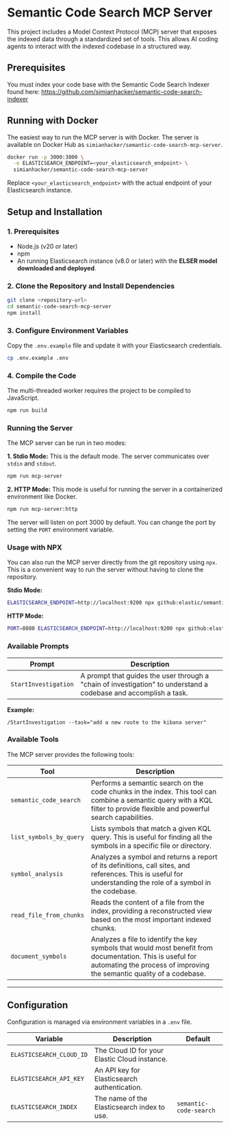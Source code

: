 # Semantic Code Search MCP Server

This project includes a Model Context Protocol (MCP) server that exposes the indexed data through a standardized set of tools. This allows AI coding agents to interact with the indexed codebase in a structured way.

## Prerequisites

You must index your code base with the Semantic Code Search Indexer found here: https://github.com/simianhacker/semantic-code-search-indexer

## Running with Docker

The easiest way to run the MCP server is with Docker. The server is available on Docker Hub as `simianhacker/semantic-code-search-mcp-server`.

```bash
docker run -p 3000:3000 \
  -e ELASTICSEARCH_ENDPOINT=<your_elasticsearch_endpoint> \
  simianhacker/semantic-code-search-mcp-server
```

Replace `<your_elasticsearch_endpoint>` with the actual endpoint of your Elasticsearch instance.

## Setup and Installation

### 1. Prerequisites

-   Node.js (v20 or later)
-   npm
-   An running Elasticsearch instance (v8.0 or later) with the **ELSER model downloaded and deployed**.

### 2. Clone the Repository and Install Dependencies

```bash
git clone <repository-url>
cd semantic-code-search-mcp-server
npm install
```

### 3. Configure Environment Variables

Copy the `.env.example` file and update it with your Elasticsearch credentials.

```bash
cp .env.example .env
```

### 4. Compile the Code

The multi-threaded worker requires the project to be compiled to JavaScript.

```bash
npm run build
```


### Running the Server

The MCP server can be run in two modes:

**1. Stdio Mode:**
This is the default mode. The server communicates over `stdin` and `stdout`.

```bash
npm run mcp-server
```

**2. HTTP Mode:**
This mode is useful for running the server in a containerized environment like Docker.

```bash
npm run mcp-server:http
```

The server will listen on port 3000 by default. You can change the port by setting the `PORT` environment variable.

### Usage with NPX

You can also run the MCP server directly from the git repository using `npx`. This is a convenient way to run the server without having to clone the repository.

**Stdio Mode:**
```bash
ELASTICSEARCH_ENDPOINT=http://localhost:9200 npx github:elastic/semantic-code-search-mcp-server
```

**HTTP Mode:**
```bash
PORT=8080 ELASTICSEARCH_ENDPOINT=http://localhost:9200 npx github:elastic/semantic-code-search-mcp-server http
```

### Available Prompts

| Prompt | Description |
| --- | --- |
| `StartInvestigation` | A prompt that guides the user through a "chain of investigation" to understand a codebase and accomplish a task. |

**Example:**
```
/StartInvestigation --task="add a new route to the kibana server"
```

### Available Tools

The MCP server provides the following tools:

| Tool | Description |
| --- | --- |
| `semantic_code_search` | Performs a semantic search on the code chunks in the index. This tool can combine a semantic query with a KQL filter to provide flexible and powerful search capabilities. |
| `list_symbols_by_query` | Lists symbols that match a given KQL query. This is useful for finding all the symbols in a specific file or directory. |
| `symbol_analysis` | Analyzes a symbol and returns a report of its definitions, call sites, and references. This is useful for understanding the role of a symbol in the codebase. |
| `read_file_from_chunks` | Reads the content of a file from the index, providing a reconstructed view based on the most important indexed chunks. |
| `document_symbols` | Analyzes a file to identify the key symbols that would most benefit from documentation. This is useful for automating the process of improving the semantic quality of a codebase. |

---

## Configuration

Configuration is managed via environment variables in a `.env` file.

| Variable | Description | Default |
| --- | --- | --- |
| `ELASTICSEARCH_CLOUD_ID` | The Cloud ID for your Elastic Cloud instance. | |
| `ELASTICSEARCH_API_KEY` | An API key for Elasticsearch authentication. | |
| `ELASTICSEARCH_INDEX` | The name of the Elasticsearch index to use. | `semantic-code-search` |